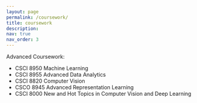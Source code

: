 ```yaml
---
layout: page
permalink: /coursework/
title: coursework
description:
nav: true
nav_order: 3
---
```

Advanced Coursework:
- CSCI 8950 Machine Learning
- CSCI 8955 Advanced Data Analytics
- CSCI 8820 Computer Vision
- CSCO 8945 Advanced Representation Learning
- CSCI 8000 New and Hot Topics in Computer Vision and Deep Learning
